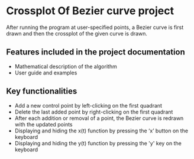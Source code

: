 # Crossplot Of Bezier curve project

After running the program at user-specified points, a Bezier curve is first drawn and then the crossplot of the given curve is drawn.

## Features included in the project documentation
* Mathematical description of the algorithm
* User guide and examples

## Key functionalities
* Add a new control point by left-clicking on the first quadrant
* Delete the last added point by right-clicking on the first quadrant
* After each addition or removal of a point, the Bezier curve is redrawn with the updated points
* Displaying and hiding the x(t) function by pressing the ‘x’ button on the keyboard
* Displaying and hiding the y(t) function by pressing the 'y' key on the keyboard 
